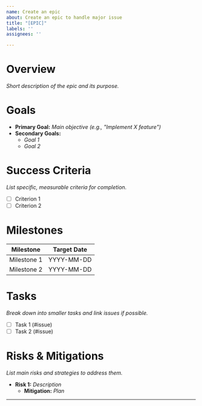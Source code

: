 ```yaml
---
name: Create an epic
about: Create an epic to handle major issue
title: "[EPIC]"
labels: ''
assignees: ''

---
```


# Overview
_Short description of the epic and its purpose._

# Goals
- **Primary Goal:** _Main objective (e.g., "Implement X feature")_
- **Secondary Goals:**
  - _Goal 1_
  - _Goal 2_

# Success Criteria
_List specific, measurable criteria for completion._
- [ ] Criterion 1
- [ ] Criterion 2

# Milestones
| Milestone          | Target Date   |
|--------------------|---------------|
| Milestone 1        | YYYY-MM-DD    |
| Milestone 2        | YYYY-MM-DD    |

# Tasks
_Break down into smaller tasks and link issues if possible._
- [ ] Task 1 (#issue)
- [ ] Task 2 (#issue)

# Risks & Mitigations
_List main risks and strategies to address them._
- **Risk 1:** _Description_  
  - **Mitigation:** _Plan_

---
